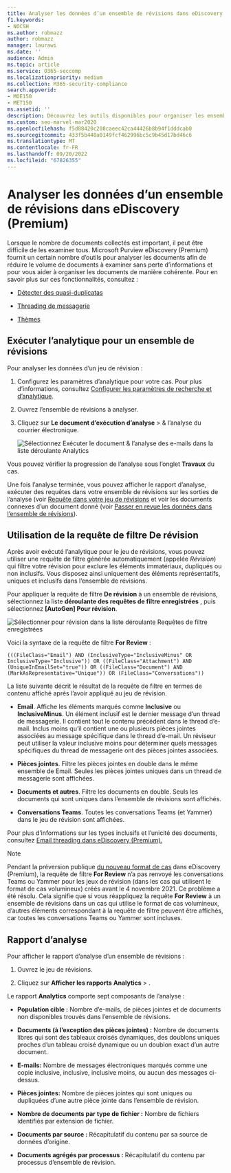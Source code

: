 ```yaml
---
title: Analyser les données d’un ensemble de révisions dans eDiscovery (Premium)
f1.keywords:
- NOCSH
ms.author: robmazz
author: robmazz
manager: laurawi
ms.date: ''
audience: Admin
ms.topic: article
ms.service: O365-seccomp
ms.localizationpriority: medium
ms.collection: M365-security-compliance
search.appverid:
- MOE150
- MET150
ms.assetid: ''
description: Découvrez les outils disponibles pour organiser les ensembles de documents lors de l’analyse d’un cas Microsoft Purview eDiscovery (Premium).
ms.custom: seo-marvel-mar2020
ms.openlocfilehash: f5d88420c208caeec42ca44426b8b94f1dddcab0
ms.sourcegitcommit: 433f5b448a0149fcf462996bc5c9b45d17bd46c6
ms.translationtype: MT
ms.contentlocale: fr-FR
ms.lasthandoff: 09/20/2022
ms.locfileid: "67826355"
---
```

# <a name="analyze-data-in-a-review-set-in-ediscovery-premium"></a>Analyser les données d’un ensemble de révisions dans eDiscovery (Premium)

Lorsque le nombre de documents collectés est important, il peut être difficile de les examiner tous. Microsoft Purview eDiscovery (Premium) fournit un certain nombre d’outils pour analyser les documents afin de réduire le volume de documents à examiner sans perte d’informations et pour vous aider à organiser les documents de manière cohérente. Pour en savoir plus sur ces fonctionnalités, consultez :

- [Détecter des quasi-duplicatas](near-duplicate-detection-in-advanced-ediscovery.md)

- [Threading de messagerie](email-threading-in-advanced-ediscovery.md)

- [Thèmes](themes-in-advanced-ediscovery.md)

## <a name="run-analytics-for-a-review-set"></a>Exécuter l’analytique pour un ensemble de révisions

Pour analyser les données d’un jeu de révision :

1. Configurez les paramètres d’analytique pour votre cas. Pour plus d’informations, consultez [Configurer les paramètres de recherche et d’analytique](configure-search-and-analytics-settings-in-advanced-ediscovery.md).

2. Ouvrez l’ensemble de révisions à analyser.

3. Cliquez sur **Le document d’exécution d’analyse** >  & l’analyse du courrier électronique.

   ![Sélectionnez Exécuter le document & l’analyse des e-mails dans la liste déroulante Analytics](..\media\RunAnalytics1.png)

Vous pouvez vérifier la progression de l’analyse sous l’onglet **Travaux** du cas.

 Une fois l’analyse terminée, vous pouvez afficher le rapport d’analyse, exécuter des requêtes dans votre ensemble de révisions sur les sorties de l’analyse (voir [Requête dans votre jeu de révisions](review-set-search.md) et voir les documents connexes d’un document donné (voir [Passer en revue les données dans l’ensemble de révisions](reviewing-data-in-review-set.md)).

## <a name="using-the-for-review-filter-query"></a>Utilisation de la requête de filtre De révision

Après avoir exécuté l’analytique pour le jeu de révisions, vous pouvez utiliser une requête de filtre générée automatiquement (appelée *Révision*) qui filtre votre révision pour exclure les éléments immatériaux, dupliqués ou non inclusifs. Vous disposez ainsi uniquement des éléments représentatifs, uniques et inclusifs dans l’ensemble de révisions.

Pour appliquer la requête de filtre **De révision** à un ensemble de révisions, sélectionnez la liste **déroulante des requêtes de filtre enregistrées** , puis sélectionnez **\[AutoGen] Pour révision**.

![Sélectionner pour révision dans la liste déroulante Requêtes de filtre enregistrées](..\media\ForReviewFilterQuery1.png)

Voici la syntaxe de la requête de filtre **For Review** :

`(((FileClass="Email") AND (InclusiveType="InclusiveMinus" OR InclusiveType="Inclusive")) OR ((FileClass="Attachment") AND (UniqueInEmailSet="true")) OR ((FileClass="Document") AND (MarkAsRepresentative="Unique")) OR (FileClass="Conversations"))`

La liste suivante décrit le résultat de la requête de filtre en termes de contenu affiché après l’avoir appliqué au jeu de révision.

- **Email**. Affiche les éléments marqués comme **Inclusive** ou **InclusiveMinus**. Un élément inclusif est le dernier message d’un thread de messagerie. Il contient tout le contenu précédent dans le thread d’e-mail. Inclus moins qu’il contient une ou plusieurs pièces jointes associées au message spécifique dans le thread d’e-mail. Un réviseur peut utiliser la valeur inclusive moins pour déterminer quels messages spécifiques du thread de messagerie ont des pièces jointes associées.

- **Pièces jointes**. Filtre les pièces jointes en double dans le même ensemble de Email. Seules les pièces jointes uniques dans un thread de messagerie sont affichées.

- **Documents et autres**. Filtre les documents en double. Seuls les documents qui sont uniques dans l’ensemble de révisions sont affichés.

- **Conversations Teams**. Toutes les conversations Teams (et Yammer) dans le jeu de révision sont affichées.

Pour plus d’informations sur les types inclusifs et l’unicité des documents, consultez [Email threading dans eDiscovery (Premium).](email-threading-in-advanced-ediscovery.md)

> [!NOTE]
> Pendant la préversion publique [du nouveau format de cas](advanced-ediscovery-new-case-format.md) dans eDiscovery (Premium), la requête de filtre **For Review** n’a pas renvoyé les conversations Teams ou Yammer pour les jeux de révision (dans les cas qui utilisent le format de cas volumineux) créés avant le 4 novembre 2021. Ce problème a été résolu. Cela signifie que si vous réappliquez la requête **For Review** à un ensemble de révisions dans un cas qui utilise le format de cas volumineux, d’autres éléments correspondant à la requête de filtre peuvent être affichés, car toutes les conversations Teams ou Yammer sont incluses.

## <a name="analytics-report"></a>Rapport d’analyse

Pour afficher le rapport d’analyse d’un ensemble de révisions :

1. Ouvrez le jeu de révisions.

2. Cliquez sur **Afficher les rapports** **Analytics** > .

Le rapport **Analytics** comporte sept composants de l’analyse :

- **Population cible :** Nombre d’e-mails, de pièces jointes et de documents non disponibles trouvés dans l’ensemble de révisions.

- **Documents (à l’exception des pièces jointes) :** Nombre de documents libres qui sont des tableaux croisés dynamiques, des doublons uniques proches d’un tableau croisé dynamique ou un doublon exact d’un autre document.

- **E-mails:** Nombre de messages électroniques marqués comme une copie inclusive, inclusive, inclusive moins, ou aucun des messages ci-dessus.

- **Pièces jointes:** Nombre de pièces jointes qui sont uniques ou dupliquées d’une autre pièce jointe dans l’ensemble de révision.

- **Nombre de documents par type de fichier :** Nombre de fichiers identifiés par extension de fichier.

- **Documents par source :** Récapitulatif du contenu par sa source de données d’origine.

- **Documents agrégés par processus :** Récapitulatif du contenu par processus d’ensemble de révision. 
